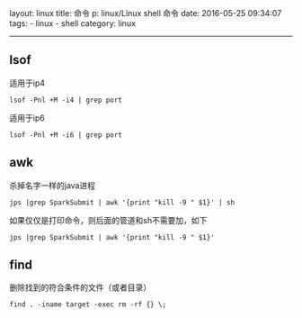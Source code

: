 layout: linux
title: 命令
p: linux/Linux shell 命令
date: 2016-05-25 09:34:07
tags:
	- linux
	- shell
category: linux

---

## lsof
适用于ip4

```
lsof -Pnl +M -i4 | grep port
```

适用于ip6

```
lsof -Pnl +M -i6 | grep port
```

## awk
杀掉名字一样的java进程
```
jps |grep SparkSubmit | awk '{print "kill -9 " $1}' | sh
```
如果仅仅是打印命令，则后面的管道和sh不需要加，如下
```
jps |grep SparkSubmit | awk '{print "kill -9 " $1}'
```
## find
删除找到的符合条件的文件（或者目录）
```
find . -iname target -exec rm -rf {} \;
```